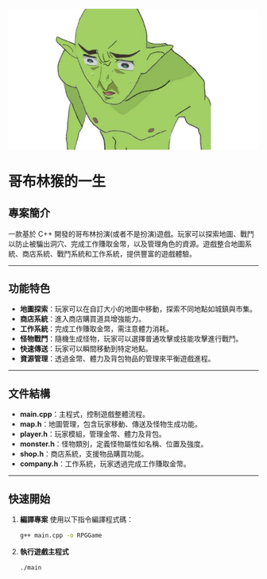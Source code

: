 ![image](https://github.com/joelinkaiyi/RPG_project_GBL/blob/main/%E5%93%A5%E5%B8%83%E6%9E%97.jpg)
# 哥布林猴的一生 
   
## 專案簡介
一款基於 C++ 開發的哥布林扮演(或者不是扮演)遊戲。玩家可以探索地圖、戰鬥以防止被騙出洞穴、完成工作賺取金幣，以及管理角色的資源。遊戲整合地圖系統、商店系統、戰鬥系統和工作系統，提供豐富的遊戲體驗。

---

## 功能特色
- **地圖探索**：玩家可以在自訂大小的地圖中移動，探索不同地點如城鎮與市集。
- **商店系統**：進入商店購買道具增強能力。
- **工作系統**：完成工作賺取金幣，需注意體力消耗。
- **怪物戰鬥**：隨機生成怪物，玩家可以選擇普通攻擊或技能攻擊進行戰鬥。
- **快速傳送**：玩家可以瞬間移動到特定地點。
- **資源管理**：透過金幣、體力及背包物品的管理來平衡遊戲進程。

---

## 文件結構
- **main.cpp**：主程式，控制遊戲整體流程。
- **map.h**：地圖管理，包含玩家移動、傳送及怪物生成功能。
- **player.h**：玩家模組，管理金幣、體力及背包。
- **monster.h**：怪物類別，定義怪物屬性如名稱、位置及強度。
- **shop.h**：商店系統，支援物品購買功能。
- **company.h**：工作系統，玩家透過完成工作賺取金幣。

---

## 快速開始

1. **編譯專案**
   使用以下指令編譯程式碼：
   ```bash
   g++ main.cpp -o RPGGame
2. **執行遊戲主程式**

    ```bash
    ./main
   
